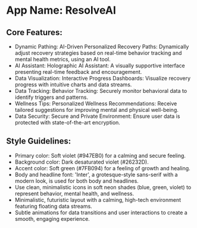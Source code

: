 # **App Name**: ResolveAI

## Core Features:

- Dynamic Pathing: AI-Driven Personalized Recovery Paths: Dynamically adjust recovery strategies based on real-time behavior tracking and mental health metrics, using an AI tool.
- AI Assistant: Holographic AI Assistant: A visually supportive interface presenting real-time feedback and encouragement.
- Data Visualization: Interactive Progress Dashboards: Visualize recovery progress with intuitive charts and data streams.
- Data Tracking: Behavior Tracking: Securely monitor behavioral data to identify triggers and patterns.
- Wellness Tips: Personalized Wellness Recommendations: Receive tailored suggestions for improving mental and physical well-being.
- Data Security: Secure and Private Environment: Ensure user data is protected with state-of-the-art encryption.

## Style Guidelines:

- Primary color: Soft violet (#947EB0) for a calming and secure feeling.
- Background color: Dark desaturated violet (#26232D).
- Accent color: Soft green (#7FB094) for a feeling of growth and healing.
- Body and headline font: 'Inter', a grotesque-style sans-serif with a modern look, is used for both body and headlines.
- Use clean, minimalistic icons in soft neon shades (blue, green, violet) to represent behavior, mental health, and wellness.
- Minimalistic, futuristic layout with a calming, high-tech environment featuring floating data streams.
- Subtle animations for data transitions and user interactions to create a smooth, engaging experience.